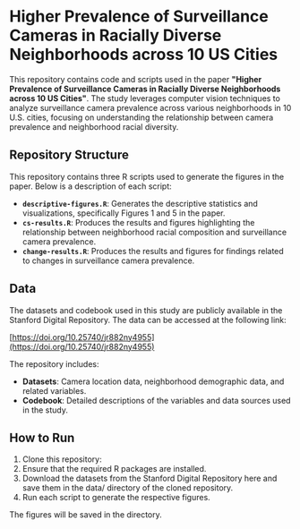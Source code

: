 # Higher Prevalence of Surveillance Cameras in Racially Diverse Neighborhoods across 10 US Cities

This repository contains code and scripts used in the paper **"Higher Prevalence of Surveillance Cameras in Racially Diverse Neighborhoods across 10 US Cities"**. The study leverages computer vision techniques to analyze surveillance camera prevalence across various neighborhoods in 10 U.S. cities, focusing on understanding the relationship between camera prevalence and neighborhood racial diversity.

## Repository Structure

This repository contains three R scripts used to generate the figures in the paper. Below is a description of each script:

- **`descriptive-figures.R`**: Generates the descriptive statistics and visualizations, specifically Figures 1 and 5 in the paper.
- **`cs-results.R`**: Produces the results and figures highlighting the relationship between neighborhood racial composition and surveillance camera prevalence.
- **`change-results.R`**: Produces the results and figures for findings related to changes in surveillance camera prevalence.

## Data

The datasets and codebook used in this study are publicly available in the Stanford Digital Repository. The data can be accessed at the following link:

[https://doi.org/10.25740/jr882ny4955](https://doi.org/10.25740/jr882ny4955)

The repository includes:

- **Datasets**: Camera location data, neighborhood demographic data, and related variables.
- **Codebook**: Detailed descriptions of the variables and data sources used in the study.

## How to Run

1. Clone this repository:
2. Ensure that the required R packages are installed.
3. Download the datasets from the Stanford Digital Repository here and save them in the data/ directory of the cloned repository.
4. Run each script to generate the respective figures.
   
The figures will be saved in the directory.


